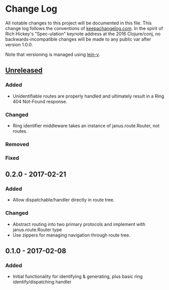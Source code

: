 # Change Log
All notable changes to this project will be documented in this file. This change log follows the conventions of [keepachangelog.com](http://keepachangelog.com/).  In the spirit of Rich Hickey's "Spec-ulation" keynote address at the 2016 Clojure/conj, no backwards-incompatible changes will be made to any public var after version 1.0.0.

Note that versioning is managed using [lein-v](https://clojars.org/com.roomkey/lein-v).

## [Unreleased]
### Added
- Unidentifiable routes are properly handled and ultimately result in a Ring 404 Not-Found response.
### Changed
- Ring identifier middleware takes an instance of janus.route.Router, not routes.
### Removed
### Fixed
## 0.2.0 - 2017-02-21
### Added
- Allow dispatchable/handler directly in route tree.
### Changed
- Abstract routing into two primary protocols and implement with janus.route.Router type
- Use zippers for managing navigation through route tree.
## 0.1.0 - 2017-02-08
### Added
- Initial functionality for identifying & generating, plus basic ring identify/dispatching handler

[Unreleased]: https://github.com/cch1/janus/compare/0.1.0...HEAD
[0.1.0]: https://github.com/cch1/janus/compare/0.1.0...0.1.1
